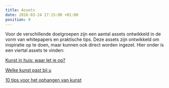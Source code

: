 ```yaml
---
title: Assets
date: 2016-03-24 17:15:00 +01:00
position: 9
---
```


Voor de verschillende doelgroepen zijn een aantal assets ontwikkeld in de vorm van whitepapers en praktische tips. Deze assets zijn ontwikkeld om inspiratie op te doen, maar kunnen ook direct worden ingezet. Hier onder is een viertal assets te vinden: 

[Kunst in huis: waar let je op?](/uploads/Kunstinhuiswaarletjeop.pdf)

[Welke kunst past bij u](/uploads/Welkekunstpastbiju.pdf)

[10 tips voor het ophangen van kunst](/uploads/10tipsvoorhetophangenvankunst.pdf)


